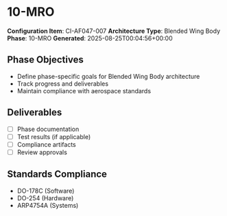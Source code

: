# 10-MRO

**Configuration Item**: CI-AF047-007
**Architecture Type**: Blended Wing Body
**Phase**: 10-MRO
**Generated**: 2025-08-25T00:04:56+00:00

## Phase Objectives
- Define phase-specific goals for Blended Wing Body architecture
- Track progress and deliverables
- Maintain compliance with aerospace standards

## Deliverables
- [ ] Phase documentation
- [ ] Test results (if applicable)
- [ ] Compliance artifacts
- [ ] Review approvals

## Standards Compliance
- DO-178C (Software)
- DO-254 (Hardware)
- ARP4754A (Systems)
